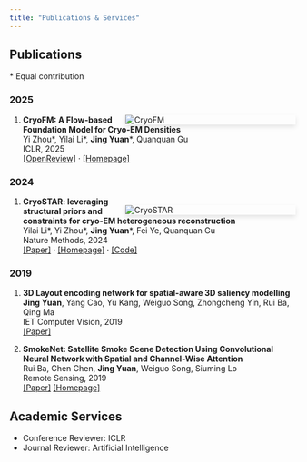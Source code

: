 ```yaml
---
title: "Publications & Services"
---
```



## Publications

\* Equal contribution

### 2025

[<img src="https://lf3-nlp-opensource.bytetos.com/obj/nlp-opensource/cryofm/images/intro.jpg" style="max-width:30%;min-width:300px;float:right;box-shadow:0 4px 8px rgba(0,0,0,0.1);" alt="CryoFM" />](https://bytedance.github.io/cryostar/cryofm.html)

1. **CryoFM: A Flow-based Foundation Model for Cryo-EM Densities**  
   Yi Zhou\*, Yilai Li\*, **Jing Yuan**\*, Quanquan Gu  
   ICLR, 2025  
   [[OpenReview]](https://openreview.net/forum?id=T4sMzjy7fO) · [[Homepage]](https://bytedance.github.io/cryostar/cryofm.html)

### 2024

[<img src="https://lf3-nlp-opensource.bytetos.com/obj/nlp-opensource/cryostar/images/main_figure.png" style="max-width:30%;min-width:300px;float:right;box-shadow:0 4px 8px rgba(0,0,0,0.1);margin-top:15px;" alt="CryoSTAR" />](https://bytedance.github.io/cryostar/)

1. **CryoSTAR: leveraging structural priors and constraints for cryo-EM heterogeneous reconstruction**  
   Yilai Li\*, Yi Zhou\*, **Jing Yuan**\*, Fei Ye, Quanquan Gu  
   Nature Methods, 2024  
   [[Paper]](https://www.nature.com/articles/s41592-024-02486-1) · [[Homepage]](https://bytedance.github.io/cryostar/) · [[Code]](https://github.com/bytedance/cryostar)


### 2019

1. **3D Layout encoding network for spatial-aware 3D saliency modelling**  
   **Jing Yuan**, Yang Cao, Yu Kang, Weiguo Song, Zhongcheng Yin, Rui Ba, Qing Ma  
   IET Computer Vision, 2019  
   [[Paper]](https://ietresearch.onlinelibrary.wiley.com/doi/full/10.1049/iet-cvi.2018.5591)

2. **SmokeNet: Satellite Smoke Scene Detection Using Convolutional Neural Network with Spatial and Channel-Wise Attention**  
   Rui Ba, Chen Chen, **Jing Yuan**, Weiguo Song, Siuming Lo  
   Remote Sensing, 2019  
   [[Paper]](https://doi.org/10.3390/rs11141702) [[Homepage]](https://complex.ustc.edu.cn/2019/0802/c18202a389656/page.htm)



## Academic Services

- Conference Reviewer: ICLR
- Journal Reviewer: Artificial Intelligence
